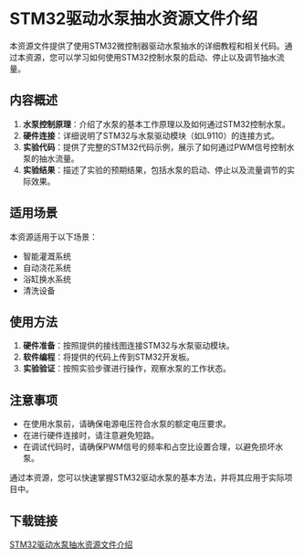# STM32驱动水泵抽水资源文件介绍

本资源文件提供了使用STM32微控制器驱动水泵抽水的详细教程和相关代码。通过本资源，您可以学习如何使用STM32控制水泵的启动、停止以及调节抽水流量。

## 内容概述

1. **水泵控制原理**：介绍了水泵的基本工作原理以及如何通过STM32控制水泵。
2. **硬件连接**：详细说明了STM32与水泵驱动模块（如L9110）的连接方式。
3. **实验代码**：提供了完整的STM32代码示例，展示了如何通过PWM信号控制水泵的抽水流量。
4. **实验结果**：描述了实验的预期结果，包括水泵的启动、停止以及流量调节的实际效果。

## 适用场景

本资源适用于以下场景：
- 智能灌溉系统
- 自动浇花系统
- 浴缸换水系统
- 清洗设备

## 使用方法

1. **硬件准备**：按照提供的接线图连接STM32与水泵驱动模块。
2. **软件编程**：将提供的代码上传到STM32开发板。
3. **实验验证**：按照实验步骤进行操作，观察水泵的工作状态。

## 注意事项

- 在使用水泵前，请确保电源电压符合水泵的额定电压要求。
- 在进行硬件连接时，请注意避免短路。
- 在调试代码时，请确保PWM信号的频率和占空比设置合理，以避免损坏水泵。

通过本资源，您可以快速掌握STM32驱动水泵的基本方法，并将其应用于实际项目中。

## 下载链接

[STM32驱动水泵抽水资源文件介绍](https://pan.quark.cn/s/4611b957efbe)